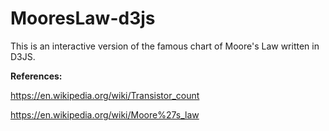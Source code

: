 # MooresLaw-d3js
This is an interactive version of the famous chart of Moore's Law written in D3JS.

**References:**

https://en.wikipedia.org/wiki/Transistor_count

https://en.wikipedia.org/wiki/Moore%27s_law

